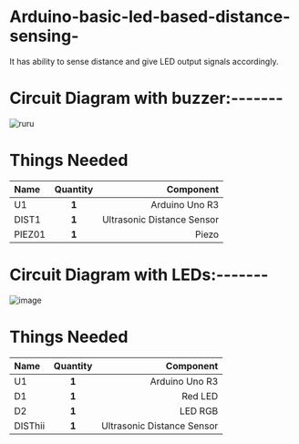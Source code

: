 # Arduino-basic-led-based-distance-sensing-
It has ability to sense distance and give LED output signals accordingly.

# Circuit Diagram with buzzer:-------
![ruru](https://user-images.githubusercontent.com/89240074/224397355-5e01d310-e8a2-4076-8551-204ad08522ce.jpg)

# Things Needed
| Name |  Quantity  | Component |
|:-----|:--------:|------:|
| U1   | **1** | Arduino Uno R3|
| DIST1  |  **1**  |   Ultrasonic Distance Sensor |
| PIEZ01 | **1** |   Piezo |



# Circuit Diagram with LEDs:-------
![image](https://user-images.githubusercontent.com/89240074/224404096-24cacdc7-0d93-4533-b57e-9c4ed9a985d0.png)

# Things Needed
| Name |  Quantity  | Component |
|:-----|:--------:|------:|
| U1   | **1** | Arduino Uno R3|
| D1  |  **1**  |   Red LED |
| D2 | **1** |   LED RGB |
| DISThii | **1** |   Ultrasonic Distance Sensor |
